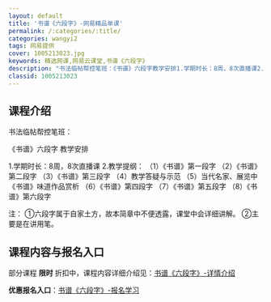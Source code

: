 ```yaml
---
layout: default
title: '书谱《六段字》-网易精品单课'
permalink: /:categories/:title/
categories: wangyi2
tags: 网易提供
cover: 1005213023.jpg
keywords: 精选网课,网易云课堂,书谱《六段字》
description: "书法临帖帮控笔班：《书谱》六段字教学安排1.学期时长：8周，8次直播课2.教学提纲：（1）《书谱》第一段字（2）《书谱》第二段字（3）《书谱》第三段字（4）教学答疑与示范（5）当代名家、展览"
classid: 1005213023
---
```


## 课程介绍

书法临帖帮控笔班：

《书谱》六段字
教学安排

1.学期时长：8周，8次直播课
2.教学提纲：
（1）《书谱》第一段字
（2）《书谱》第二段字
（3）《书谱》第三段字
（4）教学答疑与示范
（5）当代名家、展览中《书谱》味道作品赏析
（6）《书谱》第四段字
（7）《书谱》第五段字
（8）《书谱》第六段字

注：
①六段字属于自家土方，故本简章中不便透露，课堂中会详细讲解。
②主要是在讲用笔。

## 课程内容与报名入口

部分课程 **限时** 折扣中，课程内容详细介绍见：[书谱《六段字》-详情介绍](https://study.163.com/course/introduction/1005213023.htm?share=1&shareId=1025206652&utm_campaign=share&utm_medium=iphoneShare&utm_source=&utm_u=1025206652)

**优惠报名入口**：[书谱《六段字》-报名学习](https://study.163.com/course/introduction/1005213023.htm?share=1&shareId=1025206652&utm_campaign=share&utm_medium=iphoneShare&utm_source=&utm_u=1025206652)

